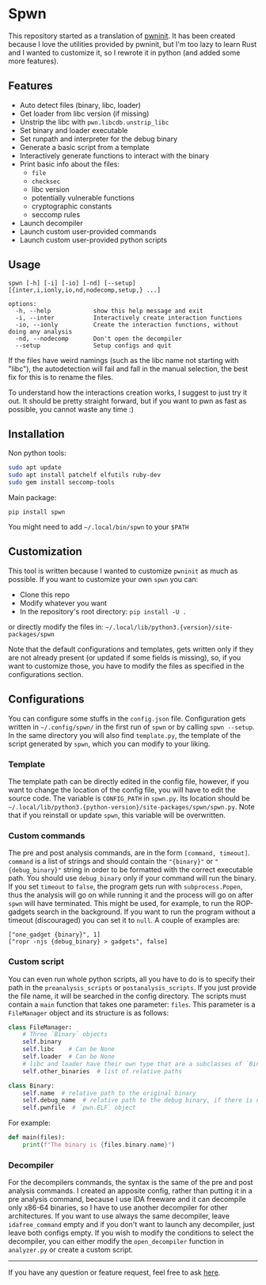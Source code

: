 # Spwn

This repository started as a translation of
[pwninit](https://github.com/io12/pwninit). It has been created because I
love the utilities provided by pwninit, but I'm too lazy to learn Rust and
I wanted to customize it, so I rewrote it in python (and added
some more features).

## Features
 * Auto detect files (binary, libc, loader)
 * Get loader from libc version (if missing)
 * Unstrip the libc with `pwn.libcdb.unstrip_libc`
 * Set binary and loader executable
 * Set runpath and interpreter for the debug binary
 * Generate a basic script from a template
 * Interactively generate functions to interact with the binary
 * Print basic info about the files:
   * `file`
   * `checksec`
   * libc version
   * potentially vulnerable functions
   * cryptographic constants
   * seccomp rules
 * Launch decompiler
 * Launch custom user-provided commands
 * Launch custom user-provided python scripts

## Usage
```
spwn [-h] [-i] [-io] [-nd] [--setup] [{inter,i,ionly,io,nd,nodecomp,setup,} ...]

options:
  -h, --help            show this help message and exit
  -i, --inter           Interactively create interaction functions
  -io, --ionly          Create the interaction functions, without doing any analysis
  -nd, --nodecomp       Don't open the decompiler
  --setup               Setup configs and quit
```

If the files have weird namings (such as the libc name not starting with
"libc"), the autodetection will fail and fall in the manual selection,
the best fix for this is to rename the files.

To understand how the interactions creation works, I suggest to just try
it out. It should be pretty straight forward, but if you want to pwn
as fast as possible, you cannot waste any time :)

## Installation
Non python tools:
```bash
sudo apt update
sudo apt install patchelf elfutils ruby-dev
sudo gem install seccomp-tools
```
Main package:
```
pip install spwn
```
You might need to add `~/.local/bin/spwn` to your `$PATH`

## Customization
This tool is written because I wanted to customize `pwninit` as much
as possible. If you want to customize your own `spwn` you can:
 - Clone this repo
 - Modify whatever you want
 - In the repository's root directory: `pip install -U .`

or directly modify the files in:
`~/.local/lib/python3.{version}/site-packages/spwn`

Note that the default configurations and templates, gets written
only if they are not already present (or updated if some fields
is missing), so, if you want to customize those, you have to
modify the files as specified in the configurations section.

## Configurations
You can configure some stuffs in the `config.json` file. Configuration
gets written in `~/.config/spwn/` in the first run of `spwn` or by
calling `spwn --setup`. In the same directory you will also find
`template.py`, the template of the script generated by `spwn`, which
you can modify to your liking.

### Template
The template path can be directly edited in the config file, however,
if you want to change the location of the config file, you will have to
edit the source code. The variable is `CONFIG_PATH` in `spwn.py`.
Its location should be
`~/.local/lib/python3.{python-version}/site-packages/spwn/spwn.py`.
Note that if you reinstall or update `spwn`, this variable will be
overwritten.

### Custom commands
The pre and post analysis commands, are in the form `[command, timeout]`.
`command` is a list of strings and should contain the `"{binary}"` or
`"{debug_binary}"` string in order to be formatted with the correct
executable path. You should use `debug_binary` only if your command
will run the binary. If you set `timeout` to `false`, the program gets
run with `subprocess.Popen`, thus the analysis will go on while
running it and the process will go on after `spwn` will have
terminated. This might be used, for example, to run the ROP-gadgets
search in the background. If you want to run the program without a
timeout (discouraged) you can set it to `null`. A couple of examples are:
```
["one_gadget {binary}", 1]
["ropr -njs {debug_binary} > gadgets", false]
```

### Custom script
You can even run whole python scripts, all you have to do is to specify
their path in the `preanalysis_scripts` or `postanalysis_scripts`. If
you just provide the file name, it will be searched in the config
directory. The scripts must contain a `main` function that takes one
parameter: `files`. This parameter is a `FileManager` object and its
structure is as follows:
```python
class FileManager:
    # Three `Binary` objects
    self.binary
    self.libc    # Can be None
    self.loader  # Can be None
    # libc and loader have their own type that are a subclasses of `Binary`
    self.other_binaries  # list of relative paths

class Binary:
    self.name  # relative path to the original binary
    self.debug_name  # relative path to the debug binary, if there is none it is equal to `self.name`
    self.pwnfile  # `pwn.ELF` object
```
For example:
```python
def main(files):
    print(f"The binary is {files.binary.name}")
```

### Decompiler
For the decompilers commands, the syntax is the same of the pre and
post analysis commands. I created an apposite config, rather than
putting it in a pre analysis command, because I use IDA freeware
and it can decompile only x86-64 binaries, so I have to use another
decompiler for other architectures. If you want to use always the
same decompiler, leave `idafree_command` empty and if you don't want
to launch any decompiler, just leave both configs empty. If you wish
to modify the conditions to select the decompiler, you can either
modify the `open_decompiler` function in `analyzer.py` or create
a custom script.

---
If you have any question or feature request, feel free to ask
[here](https://github.com/MarcoMeinardi/spwn/issues).
